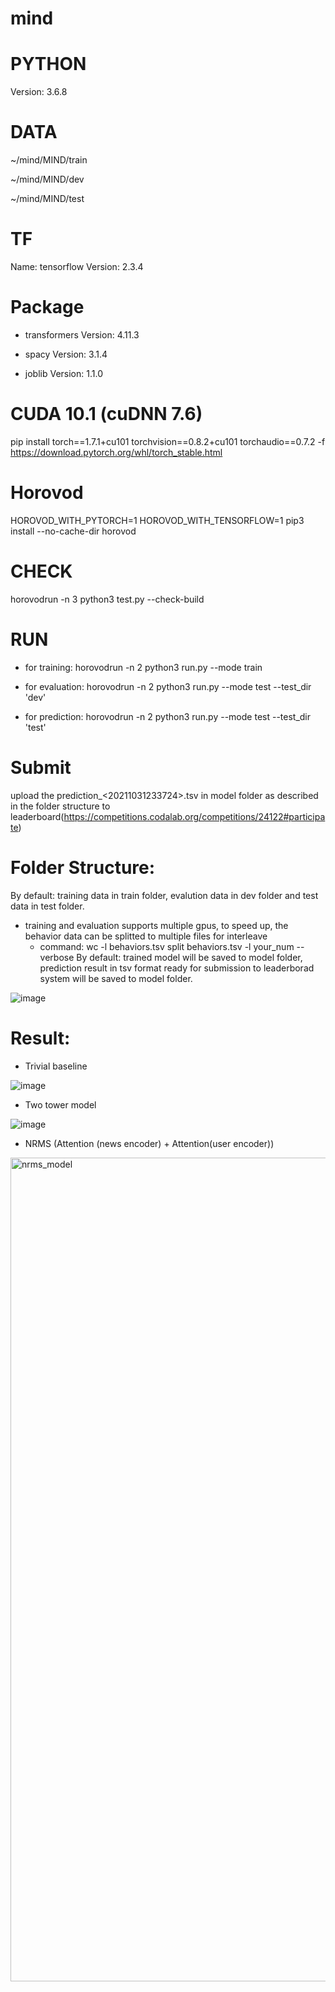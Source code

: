 # mind

# PYTHON
Version: 3.6.8

# DATA
~/mind/MIND/train

~/mind/MIND/dev

~/mind/MIND/test

# TF
Name: tensorflow
Version: 2.3.4

# Package
- transformers
Version: 4.11.3

- spacy
Version: 3.1.4

- joblib
Version: 1.1.0

# CUDA 10.1 (cuDNN 7.6)
pip install torch==1.7.1+cu101 torchvision==0.8.2+cu101 torchaudio==0.7.2 -f https://download.pytorch.org/whl/torch_stable.html

# Horovod
HOROVOD_WITH_PYTORCH=1 HOROVOD_WITH_TENSORFLOW=1 pip3 install --no-cache-dir horovod

# CHECK
horovodrun -n 3 python3 test.py --check-build

# RUN
- for training: horovodrun -n 2 python3 run.py --mode train

- for evaluation: horovodrun -n 2 python3 run.py --mode test --test_dir 'dev'

- for prediction: horovodrun -n 2 python3 run.py --mode test --test_dir 'test'

# Submit
upload the prediction_<20211031233724>.tsv in model folder as described in the folder structure to leaderboard(https://competitions.codalab.org/competitions/24122#participate)

# Folder Structure:
By default: training data in train folder, evalution data in dev folder and test data in test folder.
  - training and evaluation supports multiple gpus, to speed up, the behavior data can be splitted to multiple files for interleave
    - command: 
      wc -l behaviors.tsv
      split behaviors.tsv -l your_num --verbose
By default: trained model will be saved to model folder, prediction result in tsv format ready for submission to leaderborad system will be saved to model folder.

![image](https://user-images.githubusercontent.com/28990806/139605879-06eb35b8-5749-4cbf-9977-0ab10d977a54.png)


# Result:
  - Trivial baseline

![image](https://user-images.githubusercontent.com/28990806/140473157-e78c708d-8fb1-4c8b-a785-2f8dd4425d19.png)

  - Two tower model

![image](https://user-images.githubusercontent.com/28990806/140453040-73cd7079-b181-4e61-aad6-6a2d52524c01.png)
  - NRMS (Attention (news encoder) + Attention(user encoder))
<img width="1318" alt="nrms_model" src="https://user-images.githubusercontent.com/21976032/140476695-365d9b17-b694-46b3-aa0d-9c94250c5c45.png">
